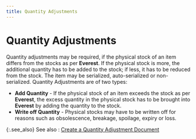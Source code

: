```yaml
---
title: Quantity Adjustments
---
```


# Quantity Adjustments


Quantity adjustments may be required, if the physical stock of an item  differs from the stocks as per **Everest**.  If the physical stock is more, the additional quantity has to be added  to the stock; if less, it has to be reduced from the stock. The item may  be serialized, auto-serialized or non-serialized. Quantity Adjustments  are of two types:

- **Add 
 Quantity** - If the physical stock of an item exceeds the stock as  per **Everest**, the excess quantity  in the physical stock has to be brought into **Everest**  by adding the quantity to the stock.
- **Write 
 off Quantity** - Physical stocks may have to be written off for reasons  such as obsolescence, breakage, spoilage, expiry  or loss.



{:.see_also}
See also
: [Create  a Quantity Adjustment Document]({{site.wm_baseurl}}/inv-adj/qty-adj/create-a-qty-adj-doc/create_a_quantity_adjustment_document.html)
